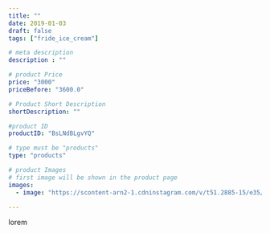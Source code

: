 ```yaml
---
title: ""
date: 2019-01-03
draft: false
tags: ["fride_ice_cream"]

# meta description
description : ""

# product Price
price: "3000"
priceBefore: "3600.0"

# Product Short Description
shortDescription: ""

#product ID
productID: "BsLNdBLgvYQ"

# type must be "products"
type: "products"

# product Images
# first image will be shown in the product page
images:
  - image: "https://scontent-arn2-1.cdninstagram.com/v/t51.2885-15/e35/47585825_2264799627131953_1273809908440161866_n.jpg?se=7&tp=1&_nc_ht=scontent-arn2-1.cdninstagram.com&_nc_cat=101&_nc_ohc=NYWRcD2Xaw0AX_RoQZL&ccb=7-4&oh=550bf508d19d94e6362d9add1bdb7790&oe=6083BDFD&ig_cache_key=MTk0ODcxMDQzMjUwNDIxNTA1Ng%3D%3D.2-ccb7-4"

---
```

lorem
